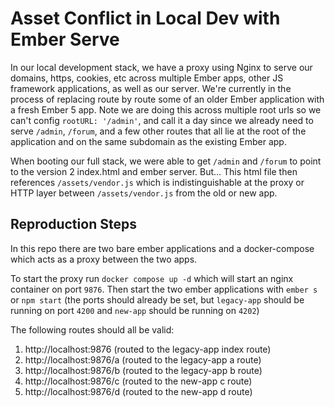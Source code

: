 # Asset Conflict in Local Dev with Ember Serve

In our local development stack, we have a proxy using Nginx to serve our domains, https, cookies, etc across multiple Ember apps, other JS framework applications, as well as our server.
We're currently in the process of replacing route by route some of an older Ember application with a fresh Ember 5 app.
Note we are doing this across multiple root urls so we can't config `rootURL: '/admin'`, and call it a day since we already need to serve `/admin`, `/forum`, and a few other routes that all lie at the root of the application and on the same subdomain as the existing Ember app.

When booting our full stack, we were able to get `/admin` and `/forum` to point to the version 2 index.html and ember server. But... This html file then references `/assets/vendor.js` which is indistinguishable at the proxy or HTTP layer between `/assets/vendor.js` from the old or new app.

## Reproduction Steps

In this repo there are two bare ember applications and a docker-compose which acts as a proxy between the two apps.

To start the proxy run `docker compose up -d` which will start an nginx container on port `9876`.
Then start the two ember applications with `ember s` or `npm start` (the ports should already be set, but `legacy-app` should be running on port `4200` and `new-app` should be running on `4202`)

The following routes should all be valid:

1. http://localhost:9876 (routed to the legacy-app index route)
2. http://localhost:9876/a (routed to the legacy-app a route)
3. http://localhost:9876/b (routed to the legacy-app b route)
4. http://localhost:9876/c (routed to the new-app c route)
4. http://localhost:9876/d (routed to the new-app d route)